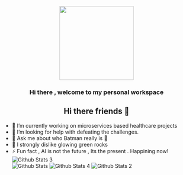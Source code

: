 <div id="header" align="center">
  <img src=https://media.giphy.com/media/ES9cAJlcxblRESzOH1/giphy.gif width="200"/>


### Hi there , welcome to my personal workspace
## Hi there friends 👋
</div>

- 🔭 I’m currently working on microservices based healthcare projects
- 🤔 I’m looking for help with defeating the challenges.
- 💬 Ask me about who Batman really is 🦇
- 🤢 I strongly dislike glowing green rocks
- ⚡ Fun fact , AI is not the future , Its the present . Happining now! 
![Github Stats 3](https://github-readme-stats.vercel.app/api?username=rivalsolmons&theme=radical&card_width=800)  
![Github Stats](https://github-readme-streak-stats.herokuapp.com/?user=rivalsolmons&theme=radical&card_width=800)
![Github Stats 4](https://github-readme-activity-graph.vercel.app/graph?username=rivalsolmons&theme=radical&card_width=800)
![Github Stats 2](https://github-readme-stats.vercel.app/api/top-langs/?username=rivalsolmons&theme=radical&card_width=800)

<!--
**rivalsolmons/rivalsolmons** is a ✨ _special_ ✨ repository because its `README.md` (this file) appears on your GitHub profile.

Here are some ideas to get you started:

- 🔭 I’m currently working on ...
- 🌱 I’m currently learning ...
- 👯 I’m looking to collaborate on ...
- 🤔 I’m looking for help with ...
- 💬 Ask me about ...
- 📫 How to reach me: ...
- 😄 Pronouns: ...
- ⚡ Fun fact: ...
## My Github Stats  [![GitHub Streak](https://github-readme-streak-stats.herokuapp.com?user=rivalsolmons&theme=radical&card_width=800)](https://git.io/streak-stats)

